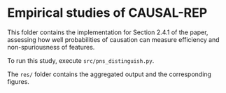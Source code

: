 # Empirical studies of CAUSAL-REP

This folder contains the implementation for Section 2.4.1 of the
paper, assessing how well probabilities of causation can measure
efficiency and non-spuriousness of features.

To run this study, execute `src/pns_distinguish.py`.

The `res/` folder contains the aggregated output and the corresponding
figures.